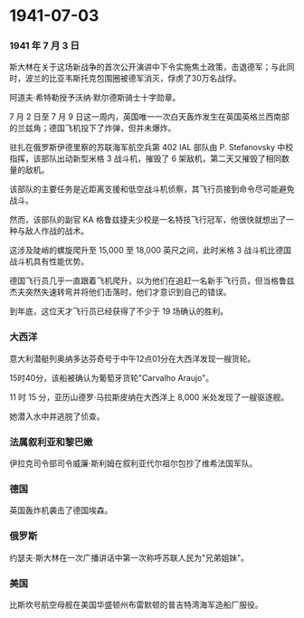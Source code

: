 # 1941-07-03

### 1941 年 7 月 3 日

斯大林在关于这场新战争的首次公开演讲中下令实施焦土政策，击退德军；与此同时，波兰的比亚韦斯托克包围圈被德军消灭，俘虏了30万名战俘。

阿道夫·希特勒授予沃纳·默尔德斯骑士十字勋章。

7 月 2 日至 7 月 9
日这一周内，英国唯一一次白天轰炸发生在英国英格兰西南部的兰兹角；德国飞机投下了炸弹，但并未爆炸。

驻扎在俄罗斯伊德里察的苏联海军航空兵第 402 IAL 部队由 P. Stefanovsky
中校指挥，该部队出动新型米格 3 战斗机，摧毁了 6
架敌机，第二天又摧毁了相同数量的敌机。

该部队的主要任务是近距离支援和低空战斗机侦察，其飞行员接到命令尽可能避免战斗。

然而，该部队的副官 KA
格鲁兹捷夫少校是一名特技飞行冠军，他很快就想出了一种与敌人作战的战术。

这涉及陡峭的螺旋爬升至 15,000 至 18,000 英尺之间，此时米格 3
战斗机比德国战斗机具有性能优势。

德国飞行员几乎一直跟着飞机爬升，以为他们在追赶一名新手飞行员，但当格鲁兹杰夫突然失速转弯并将他们击落时，他们才意识到自己的错误。

到年底，这位天才飞行员已经获得了不少于 19 场确认的胜利。

### 大西洋

意大利潜艇列奥纳多达芬奇号于中午12点01分在大西洋发现一艘货轮。

15时40分，该船被确认为葡萄牙货轮"Carvalho Araujo"。

11 时 15 分，亚历山德罗·马拉斯皮纳在大西洋上 8,000
米处发现了一艘驱逐舰。

她潜入水中并逃脱了侦查。

### 法属叙利亚和黎巴嫩

伊拉克司令部司令威廉·斯利姆在叙利亚代尔祖尔包抄了维希法国军队。

### 德国

英国轰炸机袭击了德国埃森。

### 俄罗斯

约瑟夫·斯大林在一次广播讲话中第一次称呼苏联人民为"兄弟姐妹"。

### 美国

比斯坎号航空母舰在美国华盛顿州布雷默顿的普吉特湾海军造船厂服役。